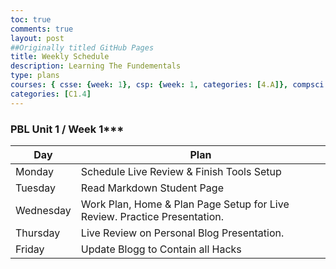 ```yaml
---
toc: true
comments: true
layout: post
##Originally titled GitHub Pages
title: Weekly Schedule
description: Learning The Fundementals
type: plans
courses: { csse: {week: 1}, csp: {week: 1, categories: [4.A]}, compsci: {week: 1} }
categories: [C1.4]
---
```


### PBL Unit 1 / Week 1***

<!-- Head contains information to Support the Document -->
<head>
    <!-- load jQuery and DataTables output style and scripts -->
    <link rel="stylesheet" type="text/css" href="https://cdn.datatables.net/1.13.4/css/jquery.dataTables.min.css">
    <script type="text/javascript" language="javascript" src="https://code.jquery.com/jquery-3.6.0.min.js"></script>
    <script>var define = null;</script>
    <script type="text/javascript" language="javascript" src="https://cdn.datatables.net/1.13.4/js/jquery.dataTables.min.js"></script>
</head>

<!-- Body contains the contents of the Document -->
<body>

<table class="table">
    <thead>
        <tr>
            <th>Day</th>
            <th>Plan</th>
        </tr>
    </thead>
    <tbody>
        <tr>
            <td>Monday</td>
            <td>Schedule Live Review & Finish Tools Setup</td>
        </tr>
        <tr>
            <td>Tuesday</td>
            <td>Read Markdown Student Page</td>
        </tr>
        <tr>
            <td>Wednesday</td>
            <td>Work Plan, Home & Plan Page Setup for Live Review. Practice Presentation.</td>
        </tr>
        <tr>
            <td>Thursday</td>
            <td>Live Review on Personal Blog Presentation.</td>
        </tr>
        <tr>
            <td>Friday</td>
            <td>Update Blogg to Contain all Hacks</td>
        </tr>
    </tbody>
</table>


